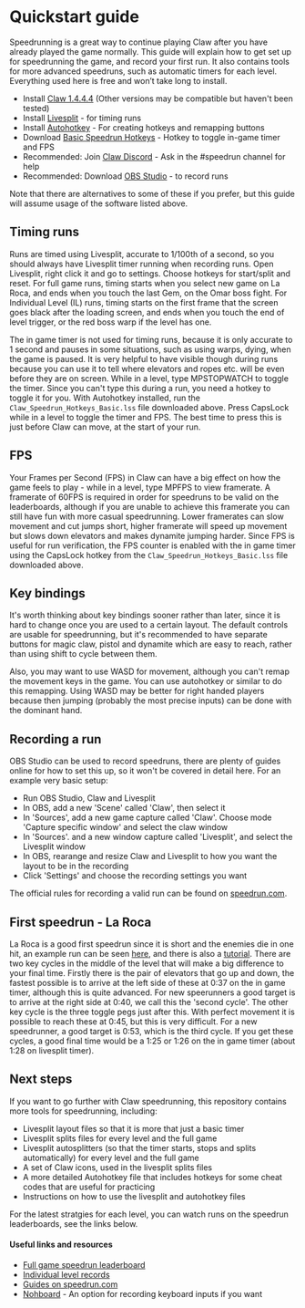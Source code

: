 # Quickstart guide

Speedrunning is a great way to continue playing Claw after you have already played the game normally. This guide will explain how to get set up for speedrunning the game, and record your first run. It also contains tools for more advanced speedruns, such as automatic timers for each level. Everything used here is free and won’t take long to install.

 - Install [Claw 1.4.4.4](https://captainclaw.net/dl/CLAW-1.4.4.4.zip) (Other versions may be compatible but haven't been tested)
 - Install [Livesplit](http://livesplit.org/downloads/) - for timing runs
 - Install [Autohotkey](https://www.autohotkey.com/) - For creating hotkeys and remapping buttons
 - Download [Basic Speedrun Hotkeys](https://www.speedrun.com/tools/Claw_Speedrun_Hotkeys_Basic_3y9m5.lss) - Hotkey to toggle in-game timer and FPS
 - Recommended: Join [Claw Discord](https://discord.gg/2GCj9hj) - Ask in the #speedrun channel for help
 - Recommended: Download [OBS Studio](https://obsproject.com/download) - to record runs
 
 Note that there are alternatives to some of these if you prefer, but this guide will assume usage of the software listed above.
 
 ## Timing runs
 
 Runs are timed using Livesplit, accurate to 1/100th of a second, so you should always have Livesplit timer running when recording runs. Open Livesplit, right click it and go to settings. Choose hotkeys for start/split and reset. For full game runs, timing starts when you select new game on La Roca, and ends when you touch the last Gem, on the Omar boss fight. For Individual Level (IL) runs, timing starts on the first frame that the screen goes black after the loading screen, and ends when you touch the end of level trigger, or the red boss warp if the level has one.
 
 The in game timer is not used for timing runs, because it is only accurate to 1 second and pauses in some situations, such as using warps, dying, when the game is paused. It is very helpful to have visible though during runs because you can use it to tell where elevators and ropes etc. will be even before they are on screen. While in a level, type MPSTOPWATCH to toggle the timer. Since you can't type this during a run, you need a hotkey to toggle it for you. With Autohotkey installed, run the `Claw_Speedrun_Hotkeys_Basic.lss` file downloaded above. Press CapsLock while in a level to toggle the timer and FPS. The best time to press this is just before Claw can move, at the start of your run.
 
## FPS

Your Frames per Second (FPS) in Claw can have a big effect on how the game feels to play - while in a level, type MPFPS to view framerate. A framerate of 60FPS is required in order for speedruns to be valid on the leaderboards, although if you are unable to achieve this framerate you can still have fun with more casual speedrunning. Lower framerates can slow movement and cut jumps short, higher framerate will speed up movement but slows down elevators and makes dynamite jumping harder. Since FPS is useful for run verification, the FPS counter is enabled with the in game timer using the CapsLock hotkey from the `Claw_Speedrun_Hotkeys_Basic.lss` file downloaded above.

## Key bindings

It's worth thinking about key bindings sooner rather than later, since it is hard to change once you are used to a certain layout. The default controls are usable for speedrunning, but it's recommended to have separate buttons for magic claw, pistol and dynamite which are easy to reach, rather than using shift to cycle between them.

Also, you may want to use WASD for movement, although you can't remap the movement keys in the game. You can use autohotkey or similar to do this remapping. Using WASD may be better for right handed players because then jumping (probably the most precise inputs) can be done with the dominant hand.
 
## Recording a run

OBS Studio can be used to record speedruns, there are plenty of guides online for how to set this up, so it won't be covered in detail here. For an example very basic setup:

- Run OBS Studio, Claw and Livesplit
- In OBS, add a new 'Scene' called 'Claw', then select it
- In 'Sources', add a new game capture called 'Claw'. Choose mode 'Capture specific window' and select the claw window
- In 'Sources'. and a new window capture called 'Livesplit', and select the Livesplit window
- In OBS, rearange and resize Claw and Livesplit to how you want the layout to be in the recording
- Click 'Settings' and choose the recording settings you want

The official rules for recording a valid run can be found on [speedrun.com](https://www.speedrun.com/claw).

## First speedrun - La Roca

La Roca is a good first speedrun since it is short and the enemies die in one hit, an example run can be seen [here](https://www.youtube.com/watch?v=lQPaYqKf-6o), and there is also a [tutorial](https://www.youtube.com/watch?v=bqWTx-3ZFT4). There are two key cycles in the middle of the level that will make a big difference to your final time. Firstly there is the pair of elevators that go up and down, the fastest possible is to arrive at the left side of these at 0:37 on the in game timer, although this is quite advanced. For new speerunners a good target is to arrive at the right side at 0:40, we call this the 'second cycle'. The other key cycle is the three toggle pegs just after this. With perfect movement it is possible to reach these at 0:45, but this is very difficult. For a new speedrunner, a good target is 0:53, which is the third cycle. If you get these cycles, a good final time would be a 1:25 or 1:26 on the in game timer (about 1:28 on livesplit timer).

## Next steps

If you want to go further with Claw speedrunning, this repository contains more tools for speedrunning, including:

- Livesplit layout files so that it is more that just a basic timer
- Livesplit splits files for every level and the full game
- Livesplit autosplitters (so that the timer starts, stops and splits automatically) for every level and the full game
- A set of Claw icons, used in the livesplit splits files
- A more detailed Autohotkey file that includes hotkeys for some cheat codes that are useful for practicing
- Instructions on how to use the livesplit and autohotkey files

For the latest stratgies for each level, you can watch runs on the speedrun leaderboards, see the links below.

#### Useful links and resources

- [Full game speedrun leaderboard](https://www.speedrun.com/claw/full_game)
- [Individual level records](https://www.speedrun.com/claw/individual_levels)
- [Guides on speedrun.com](https://www.speedrun.com/claw/guides)
- [Nohboard](https://sourceforge.net/projects/nohboard/) - An option for recording keyboard inputs if you want